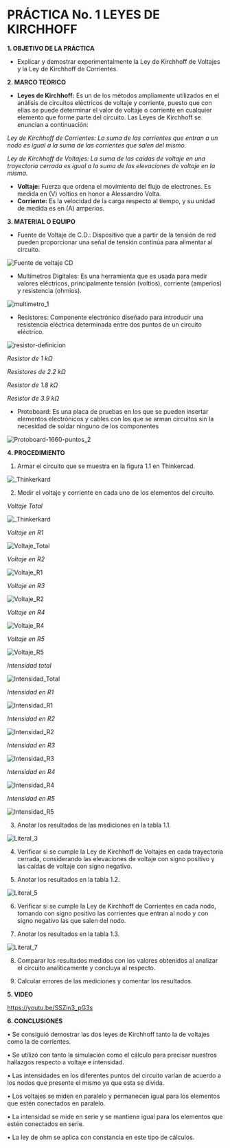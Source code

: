 # **PRÁCTICA No. 1	LEYES DE KIRCHHOFF**

**1. OBJETIVO DE LA PRÁCTICA**
- Explicar y demostrar experimentalmente la Ley de Kirchhoff de Voltajes y la Ley de Kirchhoff de Corrientes.

**2. MARCO TEORICO**
- **Leyes de Kirchhoff:** Es un de los métodos ampliamente utilizados en el análisis de circuitos eléctricos de voltaje y corriente, puesto que con ellas se puede determinar el valor de voltaje o corriente en cualquier elemento que forme parte del circuito. Las Leyes de Kirchhoff se enuncian a continuación:

*Ley de Kirchhoff de Corrientes: La suma de las corrientes que entran a un nodo es igual a la suma de las corrientes que salen del mismo.*

*Ley de Kirchhoff de Voltajes: La suma de las caídas de voltaje en una trayectoria cerrada es igual a la suma de las elevaciones de voltaje en la misma.*
- **Voltaje:** Fuerza que ordena el movimiento del flujo de electrones. Es medida en (V) voltios en honor a Alessandro Volta.
- **Corriente:** Es la velocidad de la carga respecto al tiempo, y su unidad de medida es en (A) amperios.

**3. MATERIAL O EQUIPO**
- Fuente de Voltaje de C.D.: Dispositivo que a partir de la tensión de red pueden proporcionar una señal de tensión continúa para alimentar al circuito.

![Fuente de voltaje CD](https://user-images.githubusercontent.com/116777118/200610198-49e5e059-10db-47ff-9b92-8e21d7123d80.jpg)

- Multímetros Digitales: Es una herramienta que es usada para medir valores eléctricos, principalmente tensión (voltios), corriente (amperios) y resistencia (ohmios).

![multimetro_1](https://user-images.githubusercontent.com/116777118/200610256-b8f56046-ae0f-413a-bc6d-7a1177bf85f2.jpg)

- Resistores: Componente electrónico diseñado para introducir una resistencia eléctrica determinada entre dos puntos de un circuito eléctrico.

![resistor-definicion](https://user-images.githubusercontent.com/116777118/200610303-42382bc1-df0a-4704-81b2-dfc5f281966c.jpg)

*Resistor de 1 kΩ*

*Resistores de 2.2 kΩ*

*Resistor de 1.8 kΩ*

*Resistor de 3.9 kΩ*

- Protoboard: Es una placa de pruebas en los que se pueden insertar elementos electrónicos y cables con los que se arman circuitos sin la necesidad de soldar ninguno de los componentes

![Protoboard-1660-puntos_2](https://user-images.githubusercontent.com/116777118/200610452-2bece4cf-407a-47af-a9b0-aeb50cbbc776.jpg)

**4. PROCEDIMIENTO**

1) Armar el circuito que se muestra en la figura 1.1 en Thinkercad.

![_Thinkerkard](https://user-images.githubusercontent.com/116777118/200610520-211a1eb6-370d-48b9-a788-25ed3294894b.jpg)

2) Medir el voltaje y corriente en cada uno de los elementos del circuito. 

*Voltaje Total*

![_Thinkerkard](https://user-images.githubusercontent.com/116777118/200610566-65bb5e34-4a8c-47f3-88f4-2aea1fa6213a.jpg)

*Voltaje en R1*

![Voltaje_Total](https://user-images.githubusercontent.com/116777118/200610631-58de2f2d-dcd8-4f62-8121-6b104a1e7da3.jpg)

*Voltaje en R2*

![Voltaje_R1](https://user-images.githubusercontent.com/116777118/200610687-cc44f8b9-183d-404a-a8d3-6351d2cf36a3.jpg)

*Voltaje en R3*

![Voltaje_R2](https://user-images.githubusercontent.com/116777118/200610728-2b38b60f-592a-4640-a47c-dd7ed4aaff64.jpg)

*Voltaje en R4*

![Voltaje_R4](https://user-images.githubusercontent.com/116777118/200610796-c70b47f9-38f0-4a09-bcf3-80ffe207f141.jpg)

*Voltaje en R5*

![Voltaje_R5](https://user-images.githubusercontent.com/116777118/200610846-72b7effd-0eef-4dbd-b645-638f14ebe16f.jpg)

*Intensidad total*
 
 ![Intensidad_Total](https://user-images.githubusercontent.com/116777118/200610887-4aad17ee-55b9-451c-8c8d-69353c73c44d.jpg)

*Intensidad en R1*

![Intensidad_R1](https://user-images.githubusercontent.com/116777118/200610966-6d0c16f3-a5df-47a6-b6e0-f0051170ef59.jpg)

*Intensidad en R2*

![Intensidad_R2](https://user-images.githubusercontent.com/116777118/200611061-cfb84631-3a61-4c76-8d1a-987f4568dc91.jpg)

*Intensidad en R3*

![Intensidad_R3](https://user-images.githubusercontent.com/116777118/200611096-d48e1f55-48a9-46e6-ac3f-cbfbcf1c7aba.jpg)

*Intensidad en R4*

![Intensidad_R4](https://user-images.githubusercontent.com/116777118/200611144-2ddadf5f-f456-403a-a9da-2e641d4642c9.jpg)

*Intensidad en R5*

![Intensidad_R5](https://user-images.githubusercontent.com/116777118/200611195-7ab08127-cea9-4d1c-8b42-06fa06531f14.jpg)

3) Anotar los resultados de las mediciones en la tabla 1.1.

![Literal_3](https://user-images.githubusercontent.com/116777118/200611664-eb891dfa-f2c3-497a-b487-4839d20a6c11.jpg)

4) Verificar si se cumple la Ley de Kirchhoff de Voltajes en cada trayectoria cerrada, considerando las elevaciones de voltaje con signo positivo y las caídas de voltaje con signo negativo.

5) Anotar los resultados en la tabla 1.2.

![Literal_5](https://user-images.githubusercontent.com/116777118/200611752-ed206760-dae3-409b-aa04-f3434e473bd3.jpg)

6) Verificar si se cumple la Ley de Kirchhoff de Corrientes en cada nodo, tomando con signo positivo las corrientes que entran al nodo y con signo negativo las que salen del nodo. 

7) Anotar los resultados en la tabla 1.3.

![Literal_7](https://user-images.githubusercontent.com/116777118/200611815-c10b7597-a3ec-4f4c-87f4-316020cc1c17.jpg)

8) Comparar los resultados medidos con los valores obtenidos al analizar el circuito analíticamente y concluya al respecto.

9) Calcular errores de las mediciones y comentar los resultados.

**5. VIDEO**

https://youtu.be/SSZin3_pG3s

**6. CONCLUSIONES**

•	Se consiguió demostrar las dos leyes de Kirchhoff tanto la de voltajes como la de corrientes.

•	Se utilizó con tanto la simulación como el cálculo para precisar nuestros hallazgos respecto a voltaje e intensidad.

•	Las intensidades en los diferentes puntos del circuito varían de acuerdo a los nodos que presente el mismo ya que esta se divida.

•	Los voltajes se miden en paralelo y permanecen igual para los elementos que estén conectados en paralelo.

•	La intensidad se mide en serie y se mantiene igual para los elementos que estén conectados en serie.

•	La ley de ohm se aplica con constancia en este tipo de cálculos.
